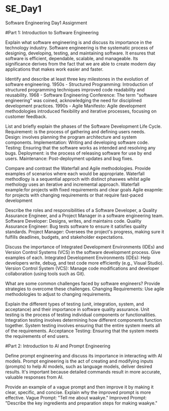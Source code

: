# SE_Day1
Software Engineering Day1 Assignment

#Part 1: Introduction to Software Engineering

Explain what software engineering is and discuss its importance in the technology industry.
Software engineering is the systematic process of designing, developing, testing, and maintaining software. It ensures that software is efficient, dependable, scalable, and manageable. Its significance derives from the fact that we are able to create modern day applications that makes work easier and faster.

Identify and describe at least three key milestones in the evolution of software engineering.
1950s - Structured Programming: Introduction of structured programming techniques improved code readability and reusability.
1968 - Software Engineering Conference: The term "software engineering" was coined, acknowledging the need for disciplined development practices.
1990s - Agile Manifesto: Agile development methodologies introduced flexibility and iterative processes, focusing on customer feedback.

List and briefly explain the phases of the Software Development Life Cycle.
Requirement: is the process of gathering and defining users needs.
Design: involves planning the program architecture and system components.
Implementation: Writing and developing software code.
Testing: Ensuring that the software works as intended and resolving any bugs.
Deployment: is the process of releasing software for use by end users.
Maintenance: Post-deployment updates and bug fixes.

Compare and contrast the Waterfall and Agile methodologies. Provide examples of scenarios where each would be appropriate.
Waterfall methodlogy is a sequential approch with distinct phaswes whilst agile methology uses an iterative and incremental approach. 
Waterfall example:for projects with fixed requirements and clear goals
Agile exapmle: for projects with changing requirements or that require fast-paced development

Describe the roles and responsibilities of a Software Developer, a Quality Assurance Engineer, and a Project Manager in a software engineering team.
Software Developer: Designs, writes, and maintains code.
Quality Assurance Engineer: Bug tests software to ensure it satisfies quality standards.
Project Manager: Oversees the project's progress, making sure it fulfills deadlines, budgets, and stakeholder expectations.

Discuss the importance of Integrated Development Environments (IDEs) and Version Control Systems (VCS) in the software development process. Give examples of each.
Integrated Development Environments (IDEs): Help developers write, debug, and test code more efficiently (e.g., Visual Studio).
Version Control System (VCS): Manage code modifications and developer collaboration (using tools such as Git).

What are some common challenges faced by software engineers? Provide strategies to overcome these challenges.
Changing Requirements: Use agile methodologies to adjust to changing requirements.

Explain the different types of testing (unit, integration, system, and acceptance) and their importance in software quality assurance.
Unit testing is the process of testing individual components or functionalities.
Integration testing involves determining how different components function together.
System testing involves ensuring that the entire system meets all of the requirements.
Acceptance Testing: Ensuring that the system meets the requirements of end users.

#Part 2: Introduction to AI and Prompt Engineering


Define prompt engineering and discuss its importance in interacting with AI models.
Prompt engineering is the act of creating and modifying inputs (prompts) to help AI models, such as language models, deliver desired results. It's important because detailed commands result in more accurate, valuable responses from AI.

Provide an example of a vague prompt and then improve it by making it clear, specific, and concise. Explain why the improved prompt is more effective.
Vague Prompt:
"Tell me about waakye."
Improved Prompt:
"Describe the key ingredients and preparation steps for making waakye."
